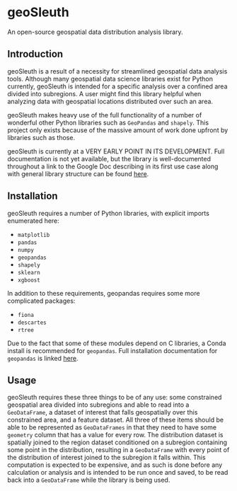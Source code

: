 # geoSleuth
An open-source geospatial data distribution analysis library.

## Introduction
geoSleuth is a result of a necessity for streamlined geospatial data analysis tools. Although many geospatial data science libraries exist for Python currently, geoSleuth is intended for a specific analysis over a confined area divided into subregions. A user might find this library helpful when analyzing data with geospatial locations distributed over such an area.

geoSleuth makes heavy use of the full functionality of a number of wonderful other Python libraries such as `GeoPandas` and `shapely`. This project only exists because of the massive amount of work done upfront by libraries such as those.

geoSleuth is currently at a VERY EARLY POINT IN ITS DEVELOPMENT. Full documentation is not yet available, but the library is well-documented throughout a link to the Google Doc describing in its first use case along with general library structure can be found [here](https://www.dropbox.com/s/bvz3qyyarx5qoww/6.S080%20Final%20Project%20Report.pdf?dl=0). 

## Installation
geoSleuth requires a number of Python libraries, with explicit imports enumerated here:

* `matplotlib`
* `pandas`
* `numpy`
* `geopandas`
* `shapely`
* `sklearn`
* `xgboost`


In addition to these requirements, geopandas requires some more complicated packages:

* `fiona`
* `descartes`
* `rtree`


Due to the fact that some of these modules depend on C libraries, a Conda install is recommended for `geopandas`. Full installation documentation for `geopandas` is linked [here](https://geopandas.readthedocs.io/en/latest/install.html).

## Usage
geoSleuth requires these three things to be of any use: some constrained geospatial area divided into subregions and able to read into a `GeoDataFrame`, a dataset of interest that falls geospatially over this constrained area, and a feature dataset. All three of these items should be able to be represented as `GeoDataFrames` in that they need to have some `geometry` column that has a value for every row. The distribution dataset is spatially joined to the region dataset conditioned on a subregion containing some point in the distribution, resulting in a `GeoDataFrame` with every point of the distribution of interest joined to the subregion it falls within. This computation is expected to be expensive, and as such is done before any calculation or analysis and is intended to be run once and saved, to be read back into a `GeoDataFrame` while the library is being used.
